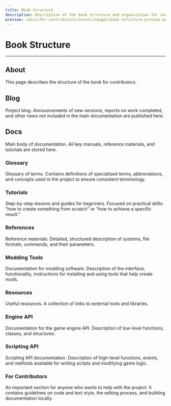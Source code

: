 ```yaml
---
title: Book Structure
description: Description of the book structure and organization for contributors
preview: /docs/for-contributors/assets/images/book-structure-preview.png
---
```


# Book Structure

___

## About

This page describes the structure of the book for contributors.

## Blog

Project blog. Announcements of new versions, reports on work completed, and other news not included in the main documentation are published here.

## Docs

Main body of documentation. All key manuals, reference materials, and tutorials are stored here.

### Glossary

Glossary of terms. Contains definitions of specialized terms, abbreviations, and concepts used in the project to ensure consistent terminology.

### Tutorials

Step-by-step lessons and guides for beginners. Focused on practical skills: “how to create something from scratch” or “how to achieve a specific result.”

### References

Reference materials. Detailed, structured description of systems, file formats, commands, and their parameters.

### Modding Tools

Documentation for modding software. Description of the interface, functionality, instructions for installing and using tools that help create mods.

### Resources

Useful resources. A collection of links to external tools and libraries.

### Engine API

Documentation for the game engine API. Description of low-level functions, classes, and structures.

### Scripting API

Scripting API documentation. Description of high-level functions, events, and methods available for writing scripts and modifying game logic.

### For Contributors

An important section for anyone who wants to help with the project. It contains guidelines on code and text style, the editing process, and building documentation locally.
